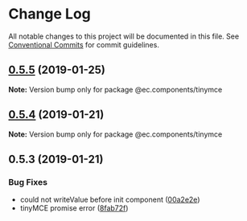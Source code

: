 # Change Log

All notable changes to this project will be documented in this file.
See [Conventional Commits](https://conventionalcommits.org) for commit guidelines.

## [0.5.5](https://github.com/entrecode/ec.components/compare/@ec.components/tinymce@0.5.4...@ec.components/tinymce@0.5.5) (2019-01-25)

**Note:** Version bump only for package @ec.components/tinymce





## [0.5.4](https://github.com/entrecode/ec.components/compare/@ec.components/tinymce@0.5.4...@ec.components/tinymce@0.5.4) (2019-01-21)

**Note:** Version bump only for package @ec.components/tinymce





## 0.5.3 (2019-01-21)


### Bug Fixes

* could not writeValue before init component ([00a2e2e](https://github.com/entrecode/ec.components/commit/00a2e2e))
* tinyMCE promise error ([8fab72f](https://github.com/entrecode/ec.components/commit/8fab72f))
